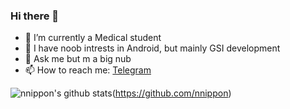 ### Hi there 👋

- 🔭 I’m currently a Medical student  
- 🌱 I have noob intrests in Android, but mainly GSI development
- 💬 Ask me but m a big nub
- 📫 How to reach me: [Telegram](https://t.me/nnippon)

![nnippon's github stats](https://github-readme-stats.vercel.app/api?username=nnippon&theme=blue&count_private=true)(https://github.com/nnippon)
